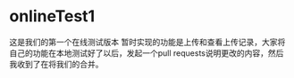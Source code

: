 # onlineTest1
这是我们的第一个在线测试版本
暂时实现的功能是上传和查看上传记录，大家将自己的功能在本地测试好了以后，发起一个pull requests说明更改的内容，然后我收到了在将我们的合并。
